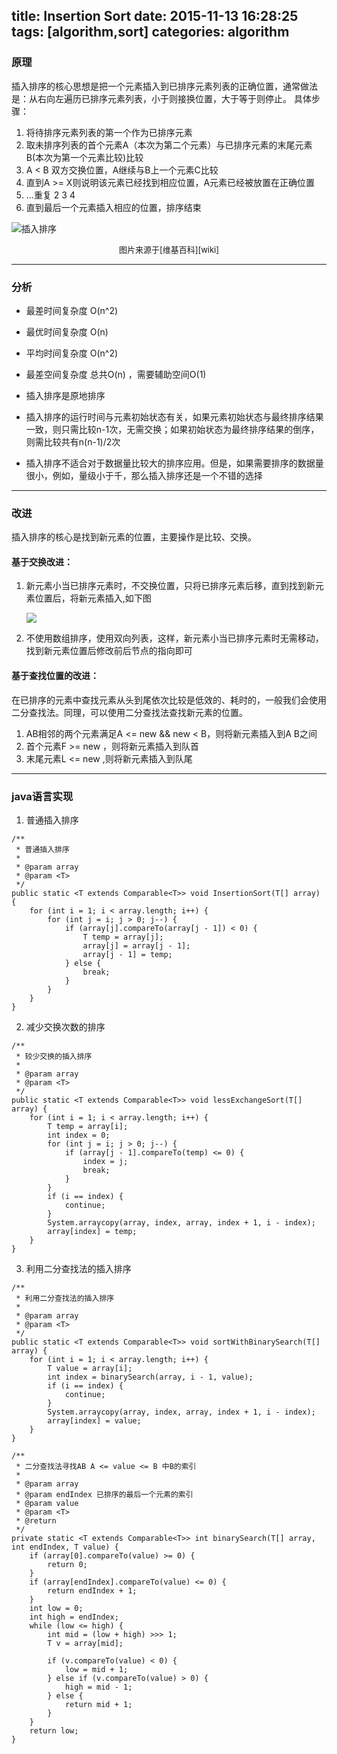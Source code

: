 title: Insertion Sort
date: 2015-11-13 16:28:25
tags: [algorithm,sort]
categories: algorithm
---

### 原理
插入排序的核心思想是把一个元素插入到已排序元素列表的正确位置，通常做法是：从右向左遍历已排序元素列表，小于则接换位置，大于等于则停止。
具体步骤：
1. 将待排序元素列表的第一个作为已排序元素
2. 取未排序列表的首个元素A（本次为第二个元素）与已排序元素的末尾元素B(本次为第一个元素比较)比较
3. A < B 双方交换位置，A继续与B上一个元素C比较
4. 直到A >= X则说明该元素已经找到相应位置，A元素已经被放置在正确位置
5. ...重复 2 3 4
6. 直到最后一个元素插入相应的位置，排序结束
<!-- more -->
![插入排序][Insertion_sort]

  <center><font size=2>图片来源于[维基百科][wiki]</font></center>

---
### 分析
* 最差时间复杂度	O(n^2)
* 最优时间复杂度	O(n)
* 平均时间复杂度	O(n^2)
* 最差空间复杂度	总共O(n) ，需要辅助空间O(1)


* 插入排序是原地排序
* 插入排序的运行时间与元素初始状态有关，如果元素初始状态与最终排序结果一致，则只需比较n-1次，无需交换；如果初始状态为最终排序结果的倒序，则需比较共有n(n-1)/2次
* 插入排序不适合对于数据量比较大的排序应用。但是，如果需要排序的数据量很小，例如，量级小于千，那么插入排序还是一个不错的选择

---
### 改进
插入排序的核心是找到新元素的位置，主要操作是比较、交换。
#### 基于交换改进：
1. 新元素小当已排序元素时，不交换位置，只将已排序元素后移，直到找到新元素位置后，将新元素插入,如下图

    ![][300px]

2. 不使用数组排序，使用双向列表，这样，新元素小当已排序元素时无需移动，找到新元素位置后修改前后节点的指向即可

#### 基于查找位置的改进：
在已排序的元素中查找元素从头到尾依次比较是低效的、耗时的，一般我们会使用二分查找法。同理，可以使用二分查找法查找新元素的位置。
1. AB相邻的两个元素满足A <= new && new < B，则将新元素插入到A B之间
2. 首个元素F >= new ，则将新元素插入到队首
3. 末尾元素L <= new ,则将新元素插入到队尾

---
### java语言实现
1. 普通插入排序

  ```
  /**
   * 普通插入排序
   *
   * @param array
   * @param <T>
   */
  public static <T extends Comparable<T>> void InsertionSort(T[] array) {
      for (int i = 1; i < array.length; i++) {
          for (int j = i; j > 0; j--) {
              if (array[j].compareTo(array[j - 1]) < 0) {
                  T temp = array[j];
                  array[j] = array[j - 1];
                  array[j - 1] = temp;
              } else {
                  break;
              }
          }
      }
  }
  ```
2. 减少交换次数的排序

  ```
  /**
   * 较少交换的插入排序
   *
   * @param array
   * @param <T>
   */
  public static <T extends Comparable<T>> void lessExchangeSort(T[] array) {
      for (int i = 1; i < array.length; i++) {
          T temp = array[i];
          int index = 0;
          for (int j = i; j > 0; j--) {
              if (array[j - 1].compareTo(temp) <= 0) {
                  index = j;
                  break;
              }
          }
          if (i == index) {
              continue;
          }
          System.arraycopy(array, index, array, index + 1, i - index);
          array[index] = temp;
      }
  }

  ```
3. 利用二分查找法的插入排序

  ```
  /**
   * 利用二分查找法的插入排序
   *
   * @param array
   * @param <T>
   */
  public static <T extends Comparable<T>> void sortWithBinarySearch(T[] array) {
      for (int i = 1; i < array.length; i++) {
          T value = array[i];
          int index = binarySearch(array, i - 1, value);
          if (i == index) {
              continue;
          }
          System.arraycopy(array, index, array, index + 1, i - index);
          array[index] = value;
      }
  }

  /**
   * 二分查找法寻找AB A <= value <= B 中B的索引
   *
   * @param array
   * @param endIndex 已排序的最后一个元素的索引
   * @param value
   * @param <T>
   * @return
   */
  private static <T extends Comparable<T>> int binarySearch(T[] array, int endIndex, T value) {
      if (array[0].compareTo(value) >= 0) {
          return 0;
      }
      if (array[endIndex].compareTo(value) <= 0) {
          return endIndex + 1;
      }
      int low = 0;
      int high = endIndex;
      while (low <= high) {
          int mid = (low + high) >>> 1;
          T v = array[mid];

          if (v.compareTo(value) < 0) {
              low = mid + 1;
          } else if (v.compareTo(value) > 0) {
              high = mid - 1;
          } else {
              return mid + 1;
          }
      }
      return low;
  }
  ```


[Insertion_sort]: http://7u2sbw.com1.z0.glb.clouddn.com/Insertion_sort.gif
[300px]: http://7u2sbw.com1.z0.glb.clouddn.com/Insertion-sort-example-300px.gif
[wiki]: https://zh.wikipedia.org/wiki/%E6%8F%92%E5%85%A5%E6%8E%92%E5%BA%8F
